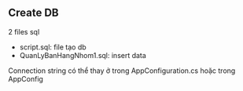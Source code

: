 ## Create DB
2 files sql
- script.sql: file tạo db
- QuanLyBanHangNhom1.sql: insert data

Connection string có thể thay ở trong AppConfiguration.cs hoặc trong AppConfig
